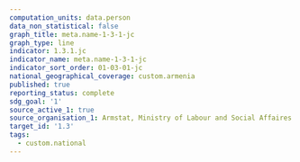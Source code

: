 ```yaml
---
computation_units: data.person
data_non_statistical: false
graph_title: meta.name-1-3-1-jc
graph_type: line
indicator: 1.3.1.jc
indicator_name: meta.name-1-3-1-jc
indicator_sort_order: 01-03-01-jc
national_geographical_coverage: custom.armenia
published: true
reporting_status: complete
sdg_goal: '1'
source_active_1: true
source_organisation_1: Armstat, Ministry of Labour and Social Affaires of RA
target_id: '1.3'
tags:
  - custom.national
---
```

